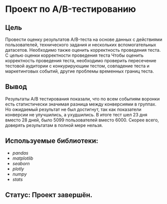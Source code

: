 # Проект по А/B-тестированию

## Цель

Провести оценку результатов A/B-теста на основе данных с действиями пользователей, технического задания и нескольких вспомогательных датасетов. Необходимо также оценить корректность проведения теста. С целью оценки корректности проведения теста
Чтобы оценить корректность проведения теста, необходимо проверить пересечение тестовой аудитории с конкурирующим тестом, совпадение теста и маркетинговых событий, другие проблемы временных границ теста.

## Вывод

Результаты А/В тестирования показали, что по всем событиям воронки есть статистически значимая разница между конверсиями в группах. Но ожидаемый результат не был достигнут, так как показатели конверсии не улучшились, а ухудшились.
В итоге тест шел 23 дня вместо 28 дней, было 5099 пользователей вместо 6000. Скорее всего, доверять результатам в полной мере нельзя.

## Используемые библиотеки:
- *pandas*
- *matplotlib*
- *seaborn*
- *plotly*
- *numpy*
- *stats*

## Статус: Проект завершён.
